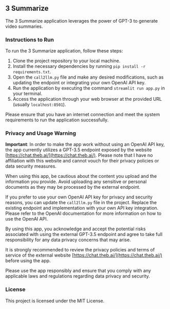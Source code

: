 ## 3 Summarize

The 3 Summarize application leverages the power of GPT-3 to generate video summaries.

### Instructions to Run

To run the 3 Summarize application, follow these steps:

1. Clone the project repository to your local machine.
2. Install the necessary dependencies by running `pip install -r requirements.txt`.
3. Open the `call2llm.py` file and make any desired modifications, such as updating the endpoint or integrating your own OpenAI API key.
4. Run the application by executing the command `streamlit run app.py` in your terminal.
5. Access the application through your web browser at the provided URL (usually `localhost:8501`).

Please ensure that you have an internet connection and meet the system requirements to run the application successfully.

### Privacy and Usage Warning

**Important**: In order to make the app work without using an OpenAI API key, the app currently utilizes a GPT-3.5 endpoint exposed by the website [https://chat.theb.ai/](https://chat.theb.ai/). Please note that I have no affiliation with this website and cannot vouch for their privacy policies or data security measures.

When using this app, be cautious about the content you upload and the information you provide. Avoid uploading any sensitive or personal documents as they may be processed by the external endpoint.

If you prefer to use your own OpenAI API key for privacy and security reasons, you can update the `call2llm.py` file in the project. Replace the existing endpoint and implementation with your own API key integration. Please refer to the OpenAI documentation for more information on how to use the OpenAI API.

By using this app, you acknowledge and accept the potential risks associated with using the external GPT-3.5 endpoint and agree to take full responsibility for any data privacy concerns that may arise.

It is strongly recommended to review the privacy policies and terms of service of the external website [https://chat.theb.ai/](https://chat.theb.ai/) before using the app.

Please use the app responsibly and ensure that you comply with any applicable laws and regulations regarding data privacy and security.

### License

This project is licensed under the MIT License.
